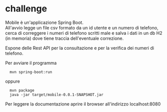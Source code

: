 # challenge
Mobile è un'applicazione Spring Boot.  
All'avvio legge un file csv formato da un id utente e un numero di telefono, cerca di correggere i numeri di telefono scritti male e salva i dati in un db H2 (in memoria) dove tiene traccia dell'eventuale correzione.

Espone delle Rest API per la consultazione e per la verifica dei numeri di telefono. 


Per avviare il programma 
```shell   
  mvn spring-boot:run  
```
  
oppure 

```shell  
  mvn package  
  java -jar target/mobile-0.0.1-SNAPSHOT.jar  
``` 
  
Per leggere la documentazione aprire il browser all'indirizzo localhost:8080






